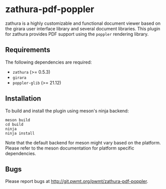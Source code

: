 zathura-pdf-poppler
===================

zathura is a highly customizable and functional document viewer based on the girara user interface
library and several document libraries. This plugin for zathura provides PDF support using the
`poppler` rendering library.

Requirements
------------

The following dependencies are required:

* `zathura` (>= 0.5.3)
* `girara`
* `poppler-glib` (>= 21.12)

Installation
------------

To build and install the plugin using meson's ninja backend:

    meson build
    cd build
    ninja
    ninja install

Note that the default backend for meson might vary based on the platform. Please
refer to the meson documentation for platform specific dependencies.

Bugs
----

Please report bugs at http://git.pwmt.org/pwmt/zathura-pdf-poppler.
